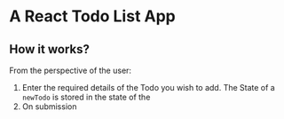 # A React Todo List App

## How it works?

From the perspective of the user:

1. Enter the required details of the Todo you wish to add. The State of a `newTodo` is stored in the state of the
2. On submission

